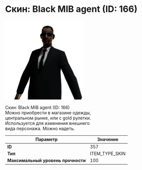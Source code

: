 # Скин: Black MIB agent (ID: 166)

![Item Image](../img/357.webp?raw=true)

Скин: Black MIB agent (ID: 166)<br>Можно приобрести в магазине одежды,<br>центральном рынке, или с gold рулетки.<br>Используется для изменения внешнего<br>вида персонажа. Можно надеть.


| Параметр | Значение |
|----------|----------|
| **ID** | 357 |
| **Тип** | ITEM_TYPE_SKIN |
| **Максимальный уровень прочности** | 100 |

